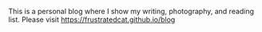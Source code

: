 This is a personal blog where I show my writing, photography, and reading list. Please visit https://frustratedcat.github.io/blog
